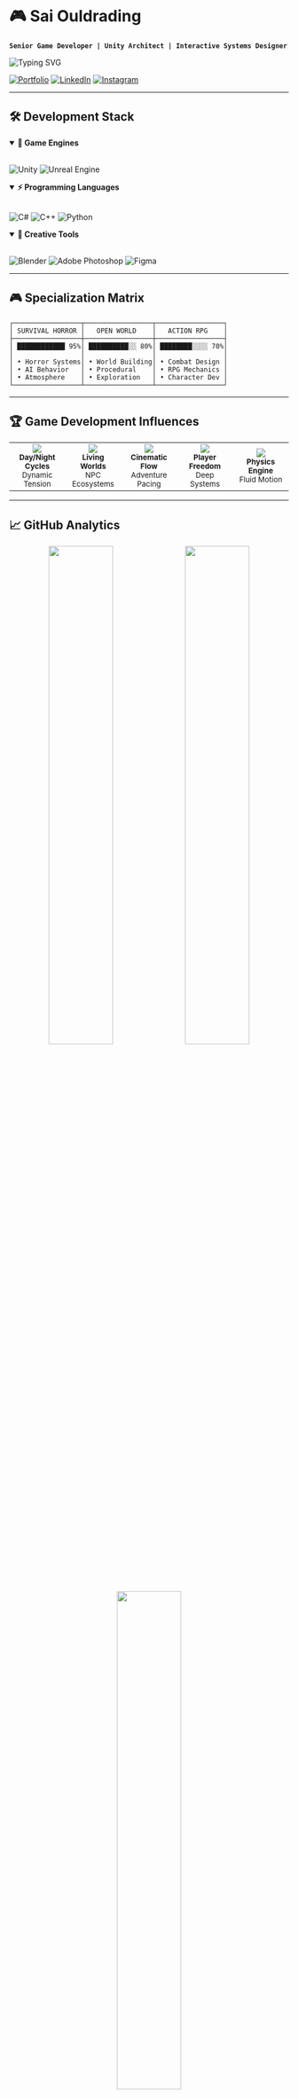 # 🎮 Sai Ouldrading
**`Senior Game Developer | Unity Architect | Interactive Systems Designer`**

<img src="https://readme-typing-svg.demolab.com?font=Fira+Code&pause=1000&color=36BCF7&width=435&lines=Building+Next-Gen+Gaming+Experiences;Unity+%7C+C%23+%7C+Game+Architecture;Survival+Horror+%26+Open+World+Specialist" alt="Typing SVG" />

[![Portfolio](https://custom-icon-badges.herokuapp.com/badge/-Portfolio-black?style=for-the-badge&logo=repo&logoColor=white)](https://github.com/saiouldrading)
[![LinkedIn](https://img.shields.io/badge/linkedin-%230077B5.svg?style=for-the-badge&logo=linkedin&logoColor=white)](https://www.linkedin.com/in/muhammad-saim-a26349358/)
[![Instagram](https://img.shields.io/badge/Instagram-%23E4405F.svg?style=for-the-badge&logo=Instagram&logoColor=white)](https://www.instagram.com/saimk.k18/)

---

## 🛠️ Development Stack

<details open>
<summary><b>🎯 Game Engines</b></summary>
<br>

![Unity](https://img.shields.io/badge/unity-%23000000.svg?style=for-the-badge&logo=unity&logoColor=white)
![Unreal Engine](https://img.shields.io/badge/unrealengine-%23313131.svg?style=for-the-badge&logo=unrealengine&logoColor=white)

</details>

<details open>
<summary><b>⚡ Programming Languages</b></summary>
<br>

![C#](https://img.shields.io/badge/c%23-%23239120.svg?style=for-the-badge&logo=c-sharp&logoColor=white)
![C++](https://img.shields.io/badge/c++-%2300599C.svg?style=for-the-badge&logo=c%2B%2B&logoColor=white)
![Python](https://img.shields.io/badge/python-3670A0?style=for-the-badge&logo=python&logoColor=ffdd54)

</details>

<details open>
<summary><b>🎨 Creative Tools</b></summary>
<br>

![Blender](https://img.shields.io/badge/blender-%23F5792A.svg?style=for-the-badge&logo=blender&logoColor=white)
![Adobe Photoshop](https://img.shields.io/badge/adobe%20photoshop-%2331A8FF.svg?style=for-the-badge&logo=adobe%20photoshop&logoColor=white)
![Figma](https://img.shields.io/badge/figma-%23F24E1E.svg?style=for-the-badge&logo=figma&logoColor=white)

</details>

---

## 🎮 Specialization Matrix

```
┌─────────────────┬─────────────────┬─────────────────┐
│ SURVIVAL HORROR │   OPEN WORLD    │   ACTION RPG    │
├─────────────────┼─────────────────┼─────────────────┤
│ ████████████ 95%│ ██████████░░ 80%│ ████████░░░░ 70%│
│                 │                 │                 │
│ • Horror Systems│ • World Building│ • Combat Design │
│ • AI Behavior   │ • Procedural    │ • RPG Mechanics │
│ • Atmosphere    │ • Exploration   │ • Character Dev │
└─────────────────┴─────────────────┴─────────────────┘
```

---

## 🏆 Game Development Influences

<table>
<tr>
<td align="center" width="20%">
<img src="https://img.shields.io/badge/DYING%20LIGHT-FF6B35?style=for-the-badge&logoColor=white" />
<br><sub><b>Day/Night Cycles</b></sub>
<br><sub>Dynamic Tension</sub>
</td>
<td align="center" width="20%">
<img src="https://img.shields.io/badge/RDR2-8B4513?style=for-the-badge&logoColor=white" />
<br><sub><b>Living Worlds</b></sub>
<br><sub>NPC Ecosystems</sub>
</td>
<td align="center" width="20%">
<img src="https://img.shields.io/badge/UNCHARTED-FFD700?style=for-the-badge&logoColor=black" />
<br><sub><b>Cinematic Flow</b></sub>
<br><sub>Adventure Pacing</sub>
</td>
<td align="center" width="20%">
<img src="https://img.shields.io/badge/SKYRIM-4169E1?style=for-the-badge&logoColor=white" />
<br><sub><b>Player Freedom</b></sub>
<br><sub>Deep Systems</sub>
</td>
<td align="center" width="20%">
<img src="https://img.shields.io/badge/FIFA-00AA44?style=for-the-badge&logoColor=white" />
<br><sub><b>Physics Engine</b></sub>
<br><sub>Fluid Motion</sub>
</td>
</tr>
</table>

---

## 📈 GitHub Analytics

<p align="center">
<img width="48%" src="https://github-readme-stats.vercel.app/api?username=saiouldrading&show_icons=true&theme=tokyonight&hide_border=true" />
<img width="48%" src="https://github-readme-streak-stats.herokuapp.com/?user=saiouldrading&theme=tokyonight&hide_border=true" />
</p>

<p align="center">
<img width="48%" src="https://github-readme-stats.vercel.app/api/top-langs/?username=saiouldrading&layout=compact&theme=tokyonight&hide_border=true" />
</p>

---

## 🚀 Current Development Pipeline

```mermaid
graph LR
    A[Concept] --> B[Prototyping]
    B --> C[Core Systems]
    C --> D[Art Pipeline]
    D --> E[Testing]
    E --> F[Polish & Ship]
    
    style A fill:#ff6b6b
    style B fill:#4ecdc4
    style C fill:#45b7d1
    style D fill:#96ceb4
    style E fill:#feca57
    style F fill:#ff9ff3
```

**🎯 Active Projects:**
- `Project: Nightfall` - Psychological Survival Horror
- `VR Prototype` - Immersive Experience Engine  
- `Indie Pipeline` - Complete Development Framework

---

## 🔧 Development Philosophy

```cpp
class GameDeveloper : public Artist, public Engineer {
private:
    std::vector<std::string> passions = {
        "Player Experience",
        "Technical Innovation", 
        "Artistic Vision",
        "Performance Optimization"
    };
    
public:
    void CreateMasterpiece() {
        while(inspired) {
            Design();
            Code(); 
            Test();
            Iterate();
        }
        Ship();
    }
};
```

---

## 📊 Skill Progression

<img align="left" width="47%" src="https://github-readme-stats.vercel.app/api/wakatime?username=saiouldrading&theme=tokyonight&hide_border=true" />

**Current Learning Path:**
- Advanced Unity DOTS System
- Unreal Engine 5 Nanite & Lumen
- Procedural Generation Algorithms
- VR/AR Development Patterns
- Game Performance Profiling

<br clear="left"/>

---

## 🤝 Let's Collaborate

```bash
git clone https://github.com/your-ideas.git
cd ./our-next-project
git commit -m "Building the future of gaming"
git push origin master
```

**Open to:**
- 🎮 Indie Game Collaborations
- 🛠️ Technical Consulting
- 🎨 Creative Partnerships
- 📚 Knowledge Sharing

---

<div align="center">

**"Every line of code is a brushstroke on the canvas of imagination"**

![Profile Views](https://komarev.com/ghpvc/?username=saiouldrading&color=brightgreen&style=flat-square)
[![GitHub followers](https://img.shields.io/github/followers/saiouldrading?style=flat-square&color=blue)](https://github.com/saiouldrading)

</div>
